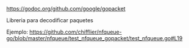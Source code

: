 https://godoc.org/github.com/google/gopacket

Libreria para decodificar paquetes

Ejemplo: https://github.com/chifflier/nfqueue-go/blob/master/nfqueue/test_nfqueue_gopacket/test_nfqueue.go#L19
